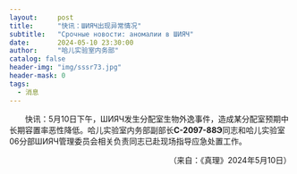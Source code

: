 ```yaml
---
layout:     post
title:      "快讯：ШИЯЧ出现异常情况"
subtitle:   "Срочные новости: аномалии в ШИЯЧ"
date:       2024-05-10 23:30:00
author:     "哈儿实验室内务部"
catalog: false
header-img: "img/sssr73.jpg"
header-mask: 0
tags:
  - 消息
---
```


&emsp;&emsp;快讯：5月10日下午，ШИЯЧ发生分配室生物外逸事件，造成某分配室预期中长期容置率恶性降低。哈儿实验室内务部副部长**С-2097-88Э**同志和哈儿实验室06分部ШИЯЧ管理委员会相关负责同志已赴现场指导应急处置工作。
<div style="text-align: right">（来自：《真理》2024年5月10日）</div>
